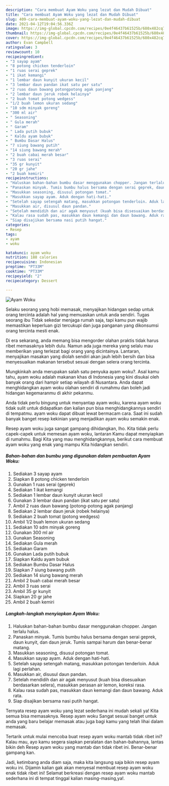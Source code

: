 ```yaml
---
description: "Cara membuat Ayam Woku yang lezat dan Mudah Dibuat"
title: "Cara membuat Ayam Woku yang lezat dan Mudah Dibuat"
slug: 409-cara-membuat-ayam-woku-yang-lezat-dan-mudah-dibuat
date: 2021-04-12T19:04:56.336Z
image: https://img-global.cpcdn.com/recipes/0e4f46437b61525b/680x482cq70/ayam-woku-foto-resep-utama.jpg
thumbnail: https://img-global.cpcdn.com/recipes/0e4f46437b61525b/680x482cq70/ayam-woku-foto-resep-utama.jpg
cover: https://img-global.cpcdn.com/recipes/0e4f46437b61525b/680x482cq70/ayam-woku-foto-resep-utama.jpg
author: Evan Campbell
ratingvalue: 3
reviewcount: 10
recipeingredient:
- "3 sayap ayam"
- "8 potong chicken tenderloin"
- "1 ruas serai geprek"
- "1 ikat kemangi"
- "1 lembar daun kunyit ukuran kecil"
- "3 lembar daun pandan ikat satu per satu"
- "2 ruas daun bawang potongpotong agak panjang"
- "2 lembar daun jeruk robek helainya"
- "2 buah tomat potong wedgess"
- "1/2 buah lemon ukuran sedang"
- "10 sdm minyak goreng"
- "300 ml air"
- " Seasoning"
- " Gula merah"
- " Garam"
- " Lada putih bubuk"
- " Kaldu ayam bubuk"
- " Bumbu Dasar Halus"
- "7 siung bawang putih"
- "14 siung bawang merah"
- "2 buah cabai merah besar"
- "3 ruas serai"
- "35 gr kunyit"
- "20 gr jahe"
- "2 buah kemiri"
recipeinstructions:
- "Haluskan bahan-bahan bumbu dasar menggunakan chopper. Jangan terlalu halus."
- "Panaskan minyak. Tumis bumbu halus bersama dengan serai geprek, daun kunyit, dan daun jeruk. Tumis sampai harum dan benar-benar matang."
- "Masukkan seasoning, disusul potongan tomat."
- "Masukkan sayap ayam. Aduk dengan hati-hati."
- "Setelah sayap setengah matang, masukkan potongan tenderloin. Aduk lagi perlahan."
- "Masukkan air, disusul daun pandan."
- "Setelah mendidih dan air agak menyusut (kuah bisa disesuaikan berdasarkan selera), masukkan perasan air lemon, koreksi rasa."
- "Kalau rasa sudah pas, masukkan daun kemangi dan daun bawang. Aduk rata."
- "Siap disajikan bersama nasi putih hangat."
categories:
- Resep
tags:
- ayam
- woku

katakunci: ayam woku 
nutrition: 188 calories
recipecuisine: Indonesian
preptime: "PT33M"
cooktime: "PT33M"
recipeyield: "2"
recipecategory: Dessert

---
```



![Ayam Woku](https://img-global.cpcdn.com/recipes/0e4f46437b61525b/680x482cq70/ayam-woku-foto-resep-utama.jpg)

Selaku seorang yang hobi memasak, menyajikan hidangan sedap untuk orang tercinta adalah hal yang memuaskan untuk anda sendiri. Tugas seorang ibu Tidak sekedar menjaga rumah saja, tapi kamu pun wajib memastikan keperluan gizi tercukupi dan juga panganan yang dikonsumsi orang tercinta mesti enak.

Di era  sekarang, anda memang bisa mengorder olahan praktis tidak harus ribet memasaknya lebih dulu. Namun ada juga mereka yang selalu mau memberikan yang terlezat bagi orang yang dicintainya. Lantaran, menyajikan masakan yang diolah sendiri akan jauh lebih bersih dan bisa menyesuaikan makanan tersebut sesuai dengan selera orang tercinta. 



Mungkinkah anda merupakan salah satu penyuka ayam woku?. Asal kamu tahu, ayam woku adalah makanan khas di Indonesia yang kini disukai oleh banyak orang dari hampir setiap wilayah di Nusantara. Anda dapat menghidangkan ayam woku olahan sendiri di rumahmu dan boleh jadi hidangan kegemaranmu di akhir pekanmu.

Anda tidak perlu bingung untuk menyantap ayam woku, karena ayam woku tidak sulit untuk didapatkan dan kalian pun bisa menghidangkannya sendiri di tempatmu. ayam woku dapat dibuat lewat bermacam cara. Saat ini sudah banyak banget resep kekinian yang menjadikan ayam woku semakin enak.

Resep ayam woku juga sangat gampang dihidangkan, lho. Kita tidak perlu capek-capek untuk memesan ayam woku, lantaran Kamu dapat menyiapkan di rumahmu. Bagi Kita yang mau menghidangkannya, berikut cara membuat ayam woku yang enak yang mampu Kita hidangkan sendiri.

<!--inarticleads1-->

##### Bahan-bahan dan bumbu yang digunakan dalam pembuatan Ayam Woku:

1. Sediakan 3 sayap ayam
1. Siapkan 8 potong chicken tenderloin
1. Gunakan 1 ruas serai (geprek)
1. Sediakan 1 ikat kemangi
1. Sediakan 1 lembar daun kunyit ukuran kecil
1. Gunakan 3 lembar daun pandan (ikat satu per satu)
1. Ambil 2 ruas daun bawang (potong-potong agak panjang)
1. Sediakan 2 lembar daun jeruk (robek helainya)
1. Sediakan 2 buah tomat (potong wedgess)
1. Ambil 1/2 buah lemon ukuran sedang
1. Sediakan 10 sdm minyak goreng
1. Gunakan 300 ml air
1. Gunakan  Seasoning
1. Sediakan  Gula merah
1. Sediakan  Garam
1. Gunakan  Lada putih bubuk
1. Siapkan  Kaldu ayam bubuk
1. Sediakan  Bumbu Dasar Halus
1. Siapkan 7 siung bawang putih
1. Sediakan 14 siung bawang merah
1. Ambil 2 buah cabai merah besar
1. Ambil 3 ruas serai
1. Ambil 35 gr kunyit
1. Siapkan 20 gr jahe
1. Ambil 2 buah kemiri




<!--inarticleads2-->

##### Langkah-langkah menyiapkan Ayam Woku:

1. Haluskan bahan-bahan bumbu dasar menggunakan chopper. Jangan terlalu halus.
1. Panaskan minyak. Tumis bumbu halus bersama dengan serai geprek, daun kunyit, dan daun jeruk. Tumis sampai harum dan benar-benar matang.
1. Masukkan seasoning, disusul potongan tomat.
1. Masukkan sayap ayam. Aduk dengan hati-hati.
1. Setelah sayap setengah matang, masukkan potongan tenderloin. Aduk lagi perlahan.
1. Masukkan air, disusul daun pandan.
1. Setelah mendidih dan air agak menyusut (kuah bisa disesuaikan berdasarkan selera), masukkan perasan air lemon, koreksi rasa.
1. Kalau rasa sudah pas, masukkan daun kemangi dan daun bawang. Aduk rata.
1. Siap disajikan bersama nasi putih hangat.




Ternyata resep ayam woku yang lezat sederhana ini mudah sekali ya! Kita semua bisa memasaknya. Resep ayam woku Sangat sesuai banget untuk anda yang baru belajar memasak atau juga bagi kamu yang telah lihai dalam memasak.

Tertarik untuk mulai mencoba buat resep ayam woku mantab tidak ribet ini? Kalau mau, ayo kamu segera siapkan peralatan dan bahan-bahannya, lantas bikin deh Resep ayam woku yang mantab dan tidak ribet ini. Benar-benar gampang kan. 

Jadi, ketimbang anda diam saja, maka kita langsung saja bikin resep ayam woku ini. Dijamin kalian gak akan menyesal membuat resep ayam woku enak tidak ribet ini! Selamat berkreasi dengan resep ayam woku mantab sederhana ini di tempat tinggal kalian masing-masing,ya!.

